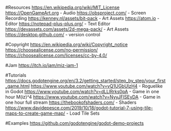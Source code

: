 #Resources
https://en.wikipedia.org/wiki/MIT_License
https://OpenGameArt.org - Audio
https://obsproject.com/ - Screen Recording
https://kenney.nl/assets/bit-pack - Art Assets
https://atom.io - Editor
https://notepad-plus-plus.org/ - Text Editor
https://devassets.com/assets/2d-mega-pack/ - Art Assets
https://desktop.github.com/ - version control

#Copyright
https://en.wikipedia.org/wiki/Copyright_notice
https://choosealicense.com/no-permission/
https://choosealicense.com/licenses/cc-by-4.0/


#Jam
https://itch.io/jam/miz-jam-1

#Tutorials
https://docs.godotengine.org/en/3.2/getting_started/step_by_step/your_first_game.html
https://www.youtube.com/watch?v=vQ1UGbUlzH4 - Roguelike in Godot
https://www.youtube.com/watch?v=dLLlRrks0pA - Game in one hour M(iz)^4
https://www.youtube.com/watch?v=NyyJFlSEyDA - Game in one hour full stream
https://thebookofshaders.com/ - Shaders
https://www.davidepesce.com/2019/10/18/godot-tutorial-7-using-tile-maps-to-create-game-map/ - Load Tile Sets

#Examples
https://github.com/godotengine/godot-demo-projects

